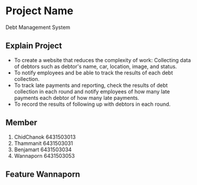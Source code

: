 # Project Name

Debt Management System 

## Explain Project
- To create a website that reduces the complexity of work:  Collecting data of debtors such as debtor's name, car, location, image, and status. 
- To notify employees and be able to track the results of each debt collection.
- To track late payments and reporting, check the results of debt collection in each round and notify employees of how many late payments each debtor of how many late payments.
- To record the results of following up with debtors in each round.

## Member
1. ChidChanok 6431503013
2. Thammanit 6431503031
3. Benjamart 6431503034
4. Wannaporn 6431503053

## Feature Wannaporn

